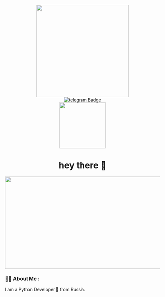 <div id="header" align="center">
  <img src="https://media.giphy.com/media/v1.Y2lkPTc5MGI3NjExeW5panEwNHYxemszbmJhMzkyazFjYWk1ZDB0bWdleDFnbWkzZDhpcSZlcD12MV9pbnRlcm5hbF9naWZfYnlfaWQmY3Q9cw/qFTDbUjNfosTLrNgyE/giphy.gif" width="300"/>
</div>

<div id="badges" align="center">
  <a href="https://t.me/mori_tys">
    <img src="https://img.shields.io/badge/writeme-blue?style=for-the-badge&logo=telegram&logoColor=white" alt="telegram Badge"/>
  </a>
</div>

<div align="center">
  <img src="https://media.giphy.com/media/v1.Y2lkPTc5MGI3NjExZmxoNjhhOHdwcnhmN2ZnbjJtdzY1MHphOGlmZXNyZzUzeGs0dHo2YiZlcD12MV9pbnRlcm5hbF9naWZfYnlfaWQmY3Q9cw/jjFDnfQLBCVxqvmdo1/giphy.gif" height="150">
</div>

<h1 align="center">
  hey there 🌼
</h1>

<div align="center">
  <img src="https://media.giphy.com/media/v1.Y2lkPTc5MGI3NjExbjdzaDVqdHFncDJraXg4cWhya3FhNjc4c2VzdWw4bWVjcWg4OGhsaSZlcD12MV9pbnRlcm5hbF9naWZfYnlfaWQmY3Q9Zw/ZVik7pBtu9dNS/giphy.gif" width="600" height="300"/>
</div>

### :woman_technologist: About Me :

I am a Python Developer 🐍 from Russia.
